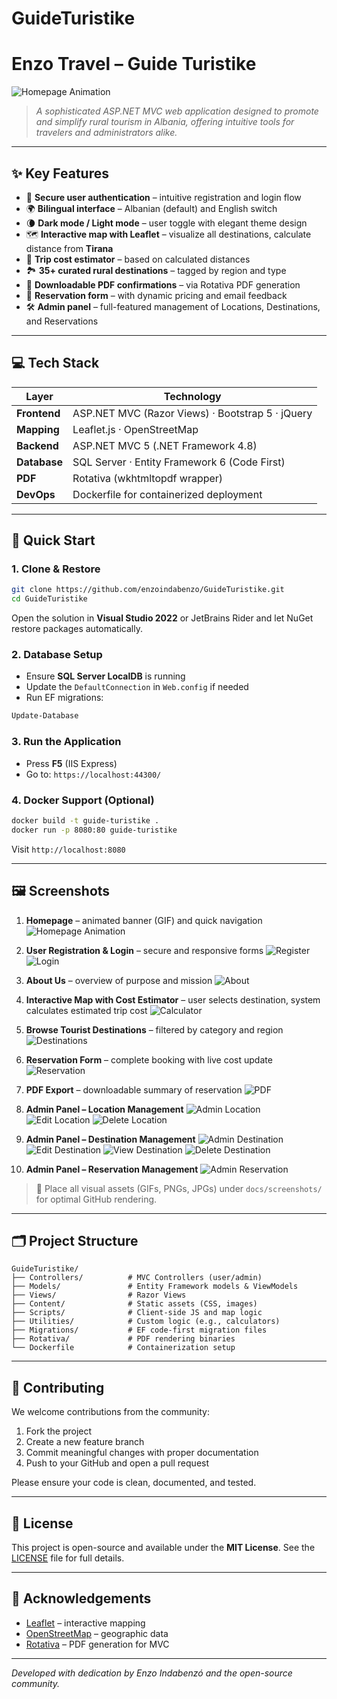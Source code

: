 # GuideTuristike

# Enzo Travel – Guide Turistike

![Homepage Animation](docs/screenshots/home.gif)

> *A sophisticated ASP.NET MVC web application designed to promote and simplify rural tourism in Albania, offering intuitive tools for travelers and administrators alike.*

---

## ✨ Key Features

* 🔐 **Secure user authentication** – intuitive registration and login flow
* 🌍 **Bilingual interface** – Albanian (default) and English switch
* 🌘 **Dark mode / Light mode** – user toggle with elegant theme design
* 🗺️ **Interactive map with Leaflet** – visualize all destinations, calculate distance from **Tirana**
* 💸 **Trip cost estimator** – based on calculated distances
* 🏞️ **35+ curated rural destinations** – tagged by region and type
* 🧾 **Downloadable PDF confirmations** – via Rotativa PDF generation
* 📝 **Reservation form** – with dynamic pricing and email feedback
* 🛠️ **Admin panel** – full-featured management of Locations, Destinations, and Reservations

---

## 💻 Tech Stack

| Layer        | Technology                                       |
| ------------ | ------------------------------------------------ |
| **Frontend** | ASP.NET MVC (Razor Views) · Bootstrap 5 · jQuery |
| **Mapping**  | Leaflet.js · OpenStreetMap                       |
| **Backend**  | ASP.NET MVC 5 (.NET Framework 4.8)               |
| **Database** | SQL Server · Entity Framework 6 (Code First)     |
| **PDF**      | Rotativa (wkhtmltopdf wrapper)                   |
| **DevOps**   | Dockerfile for containerized deployment          |

---

## 🚀 Quick Start

### 1. Clone & Restore

```bash
git clone https://github.com/enzoindabenzo/GuideTuristike.git
cd GuideTuristike
```

Open the solution in **Visual Studio 2022** or JetBrains Rider and let NuGet restore packages automatically.

### 2. Database Setup

* Ensure **SQL Server LocalDB** is running
* Update the `DefaultConnection` in `Web.config` if needed
* Run EF migrations:

```bash
Update-Database
```

### 3. Run the Application

* Press **F5** (IIS Express)
* Go to: `https://localhost:44300/`

### 4. Docker Support (Optional)

```bash
docker build -t guide-turistike .
docker run -p 8080:80 guide-turistike
```

Visit `http://localhost:8080`

---

## 🖼️ Screenshots

1. **Homepage** – animated banner (GIF) and quick navigation
   ![Homepage Animation](docs/screenshots/home.gif)

2. **User Registration & Login** – secure and responsive forms
   ![Register](docs/screenshots/register.png)
   ![Login](docs/screenshots/login.png)

3. **About Us** – overview of purpose and mission
   ![About](docs/screenshots/about.png)

4. **Interactive Map with Cost Estimator** – user selects destination, system calculates estimated trip cost
   ![Calculator](docs/screenshots/calculator.png)

5. **Browse Tourist Destinations** – filtered by category and region
   ![Destinations](docs/screenshots/destinations.png)

6. **Reservation Form** – complete booking with live cost update
   ![Reservation](docs/screenshots/reservation.png)

7. **PDF Export** – downloadable summary of reservation
   ![PDF](docs/screenshots/pdf.png)

8. **Admin Panel – Location Management**
   ![Admin Location](docs/screenshots/admin-location.png)
   ![Edit Location](docs/screenshots/edit-location.png)
   ![Delete Location](docs/screenshots/delete-location.png)

9. **Admin Panel – Destination Management**
   ![Admin Destination](docs/screenshots/admin-destination.png)
   ![Edit Destination](docs/screenshots/edit-destination.png)
   ![View Destination](docs/screenshots/view-destination.png)
   ![Delete Destination](docs/screenshots/delete-destination.png)

10. **Admin Panel – Reservation Management**
    ![Admin Reservation](docs/screenshots/admin-reservation.png)

> 📁 Place all visual assets (GIFs, PNGs, JPGs) under `docs/screenshots/` for optimal GitHub rendering.

---

## 🗂️ Project Structure

```
GuideTuristike/
├── Controllers/          # MVC Controllers (user/admin)
├── Models/               # Entity Framework models & ViewModels
├── Views/                # Razor Views
├── Content/              # Static assets (CSS, images)
├── Scripts/              # Client-side JS and map logic
├── Utilities/            # Custom logic (e.g., calculators)
├── Migrations/           # EF code-first migration files
├── Rotativa/             # PDF rendering binaries
└── Dockerfile            # Containerization setup
```

---

## 🤝 Contributing

We welcome contributions from the community:

1. Fork the project
2. Create a new feature branch
3. Commit meaningful changes with proper documentation
4. Push to your GitHub and open a pull request

Please ensure your code is clean, documented, and tested.

---

## 📄 License

This project is open-source and available under the **MIT License**. See the [LICENSE](LICENSE) file for full details.

---

## 🙏 Acknowledgements

* [Leaflet](https://leafletjs.com/) – interactive mapping
* [OpenStreetMap](https://www.openstreetmap.org/) – geographic data
* [Rotativa](https://github.com/webgio/Rotativa) – PDF generation for MVC

---

*Developed with dedication by Enzo Indabenzó and the open-source community.*
